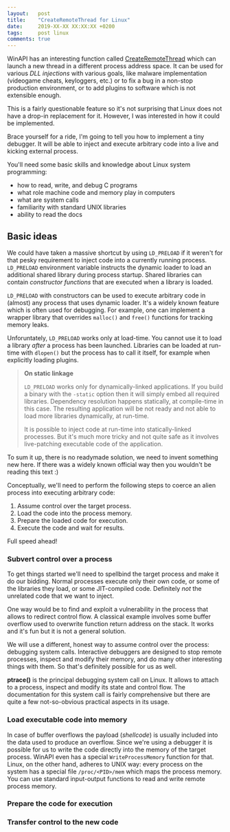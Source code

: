 ```yaml
---
layout:   post
title:    "CreateRemoteThread for Linux"
date:     2019-XX-XX XX:XX:XX +0200
tags:     post linux
comments: true
---
```


WinAPI has an interesting function called [CreateRemoteThread]
which can launch a new thread in a different process address space.
It can be used for various _DLL injections_ with various goals,
like malware implementation (videogame cheats, keyloggers, etc.)
or to fix a bug in a non-stop production environment,
or to add plugins to software which is not extensible enough.

This is a fairly questionable feature
so it's not surprising that Linux does not have a drop-in replacement for it.
However, I was interested in how it could be implemented.

Brace yourself for a ride,
I'm going to tell you how to implement a tiny debugger.
It will be able to inject and execute arbitrary code
into a live and kicking external process.

You'll need some basic skills and knowledge about Linux system programming:

  - how to read, write, and debug C programs
  - what role machine code and memory play in computers
  - what are system calls
  - familiarity with standard UNIX libraries
  - ability to read the docs

<!-- eyecatch here -->

[CreateRemoteThread]: https://msdn.microsoft.com/en-us/library/windows/desktop/ms682437(v=vs.85).aspx

<!-- table of contents here -->

## Basic ideas

We could have taken a massive shortcut by using `LD_PRELOAD`
if it weren't for that pesky requirement
to inject code into a currently running process.
`LD_PRELOAD` environment variable instructs the dynamic loader
to load an additional shared library during process startup.
Shared libraries can contain _constructor functions_
that are executed when a library is loaded.

`LD_PRELOAD` with constructors can be used to execute arbitrary code
in (almost) any process that uses dynamic loader.
It's a widely known feature which is often used for debugging.
For example, one can implement a wrapper library
that overrides `malloc()` and `free()` functions
for tracking memory leaks.

Unforuntately, `LD_PRELOAD` works only at load-time.
You cannot use it to load a library _after_ a process has been launched.
Libraries can be loaded at run-time with `dlopen()`
but the process has to call it itself,
for example when explicitly loading plugins.

> **On static linkage**
>
> `LD_PRELOAD` works only for dynamically-linked applications.
> If you build a binary with the `-static` option
> then it will simply embed all required libraries.
> Dependency resolution happens statically, at compile-time in this case.
> The resulting application will be not ready and not able
> to load more libraries dynamically, at run-time.
>
> It is possible to inject code at run-time into statically-linked processes.
> But it's much more tricky and not quite safe
> as it involves live-patching executable code of the application.

To sum it up, there is no readymade solution,
we need to invent something new here.
If there was a widely known official way
then you wouldn't be reading this text :)

Conceptually, we'll need to perform the following steps
to coerce an alien process into executing arbitrary code:

 1. Assume control over the target process.
 2. Load the code into the process memory.
 3. Prepare the loaded code for execution.
 4. Execute the code and wait for results.

Full speed ahead!

### Subvert control over a process

To get things started we'll need to spellbind the target process
and make it do our bidding.
Normal processes execute only their own code,
or some of the libraries they load,
or some JIT-compiled code.
Definitely _not_ the unrelated code that we want to inject.

One way would be to find and exploit a vulnerability in the process
that allows to redirect control flow.
A classical example involves some buffer overflow
used to overwrite function return address on the stack.
It works and it's fun but it is not a general solution.

We will use a different, honest way to assume control over the process:
debugging system calls.
Interactive debuggers are designed to stop remote processes,
inspect and modify their memory,
and do many other interesting things with them.
So that's definitely possible for us as well.

**ptrace()** is the principal debugging system call on Linux.
It allows to attach to a process,
inspect and modify its state and control flow.
The documentation for this system call is fairly comprehensive
but there are quite a few not-so-obvious practical aspects in its usage.

### Load executable code into memory

In case of buffer overflows the payload (_shellcode_) is usually included
into the data used to produce an overflow.
Since we're using a debugger it is possible for us
to write the code directly into the memory of the target process.
WinAPI even has a special `WriteProcessMemory` function for that.
Linux, on the other hand, adheres to UNIX way:
every process on the system has a special file `/proc/<PID>/mem`
which maps the process memory.
You can use standard input-output functions
to read and write remote process memory.

### Prepare the code for execution

### Transfer control to the new code

